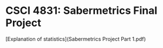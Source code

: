 # CSCI 4831: Sabermetrics Final Project

[Explanation of statistics](Sabermetrics Project Part 1.pdf)

